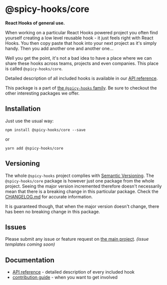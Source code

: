 # @spicy-hooks/core

**React Hooks of general use.**

When working on a particular React Hooks powered project you often find yourself creating
a low level reusable hook - it just feels right with React Hooks. You then copy paste that hook
into your next project as it's simply handy. Then you add another one and another one...

Well you get the point, it's not a bad idea to have a place where we can share these hooks
across teams, projects and even companies. This place is called `@spicy-hooks/core`.

Detailed description of all included hooks is available in our
[API reference](https://spicy-hooks.salsita.co/next/modules/_core_src_index_.html).

This package is a part of [the `@spicy-hooks` family](https://github.com/salsita/spicy-hooks).
Be sure to checkout the other interesting packages we offer.

## Installation

Just use the usual way:
```shell script
npm install @spicy-hooks/core --save
```
or
```shell script
yarn add @spicy-hooks/core
```

## Versioning

The whole `@spicy-hooks` project complies with [Semantic Versioning](https://semver.org/).
The `@spicy-hooks/core` package is however just one package from the whole project.
Seeing the major version incremented therefore doesn't necessarily mean that there
is a breaking change in this particular package. Check the
[CHANGELOG.md](https://github.com/salsita/spicy-hooks/blob/next/packages/core/CHANGELOG.md)
for accurate information.

It is guaranteed though, that when the major version doesn't change,
there has been no breaking change in this package.

## Issues

Please submit any issue or feature request on [the main project](https://github.com/salsita/spicy-hooks/issues). _(issue templates coming soon)_

## Documentation

* [API reference](https://spicy-hooks.salsita.co/next/modules/_core_src_index_.html) - detailed description of every included hook
* [contribution guide](https://github.com/salsita/spicy-hooks/tree/next/docs) - when you want to get involved

